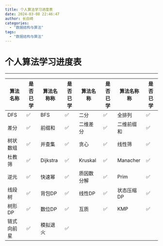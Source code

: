 ```yaml
---
title: 个人算法学习进度表
date: 2024-03-08 22:46:47
author: 长白崎
categories:
  - "数据结构与算法"
tags:
  - "数据结构与算法"
---
```




# 个人算法学习进度表

---



| 算法名称   | 是否已学 | 算法名称称 | 是否已学 | 算法名称   | 是否已学 | 算法名称称 | 是否已学 |
| ---------- | -------- | ---------- | -------- | ---------- | -------- | ---------- | -------- |
| DFS        | ✅        | BFS        | ✅        | 二分       | ✅        | 全排列     | ✅        |
| 差分       | ✅        | 前缀和     | ✅        | 二维差分   | ✅        | 二维前缀和 | ✅        |
| 树状数组   | ✅        | 并查集     | ✅        | 贪心       | ✅        | 线性筛     | ✅        |
| 杜教筛     | ✅        | Dijkstra   | ✅        | Kruskal    | ✅        | Manacher   | ✅        |
| 逆元       | ✅        | 快速幂     | ✅        | 质因数分解 | ✅        | Prim       | ✅        |
| 线段树     | ✅        | 背包DP     | ✅        | 线性DP     | ✅        | 状态压缩DP | ✅        |
| 树形DP     | ✅        | 数位DP     | ✅        | 互质       | ✅        | KMP        | ✅        |
| 链式向前星 | ✅        | 模拟退火   | ✅        |            |          |            |          |

